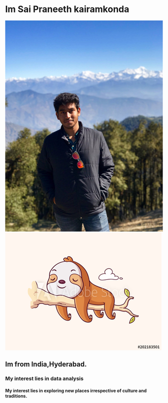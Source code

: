 # Im Sai Praneeth kairamkonda
![Image description](images/Praneeth.jpg)
![Image description](images/pic.jpg)
## Im from India,Hyderabad.
### My interest lies in data analysis
#### My interest lies in exploring new places irrespective of culture and traditions.

